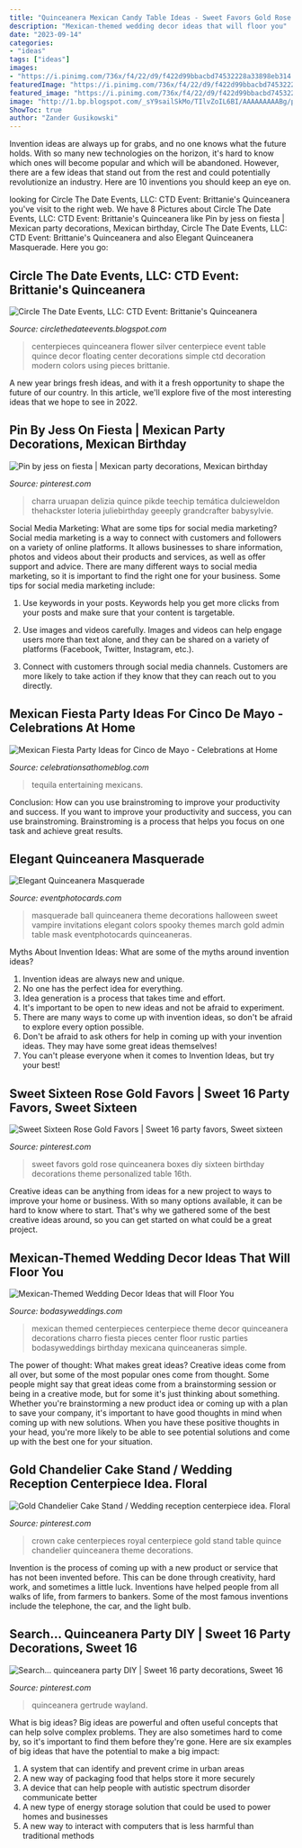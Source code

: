 ```yaml
---
title: "Quinceanera Mexican Candy Table Ideas - Sweet Favors Gold Rose Quinceanera Boxes Diy Sixteen Birthday Decorations Theme Personalized Table 16th"
description: "Mexican-themed wedding decor ideas that will floor you"
date: "2023-09-14"
categories:
- "ideas"
tags: ["ideas"]
images:
- "https://i.pinimg.com/736x/f4/22/d9/f422d99bbacbd74532228a33898eb314.jpg"
featuredImage: "https://i.pinimg.com/736x/f4/22/d9/f422d99bbacbd74532228a33898eb314.jpg"
featured_image: "https://i.pinimg.com/736x/f4/22/d9/f422d99bbacbd74532228a33898eb314.jpg"
image: "http://1.bp.blogspot.com/_sY9sailSkMo/TIlvZoIL6BI/AAAAAAAAABg/pep4W5b4e8Y/s1600/brittanie034.JPG"
ShowToc: true
author: "Zander Gusikowski"
---
```



Invention ideas are always up for grabs, and no one knows what the future holds. With so many new technologies on the horizon, it's hard to know which ones will become popular and which will be abandoned. However, there are a few ideas that stand out from the rest and could potentially revolutionize an industry. Here are 10 inventions you should keep an eye on.

	

		
looking for Circle The Date Events, LLC: CTD Event: Brittanie&#039;s Quinceanera you've visit to the right web. We have 8 Pictures about Circle The Date Events, LLC: CTD Event: Brittanie&#039;s Quinceanera like Pin by jess on fiesta | Mexican party decorations, Mexican birthday, Circle The Date Events, LLC: CTD Event: Brittanie&#039;s Quinceanera and also Elegant Quinceanera Masquerade. Here you go:
		
    
## Circle The Date Events, LLC: CTD Event: Brittanie&#039;s Quinceanera

<img loading=lazy src="http://1.bp.blogspot.com/_sY9sailSkMo/TIlvZoIL6BI/AAAAAAAAABg/pep4W5b4e8Y/s1600/brittanie034.JPG" onerror="this.onerror=null;this.src='https://tse1.mm.bing.net/th?id=OIP.N9v740KviDvgdTdeg8WOXgAAAA&amp;pid=15.1';" alt="Circle The Date Events, LLC: CTD Event: Brittanie&#039;s Quinceanera">

_Source: circlethedateevents.blogspot.com_

>centerpieces quinceanera flower silver centerpiece event table quince decor floating center decorations simple ctd decoration modern colors using pieces brittanie. 

	

A new year brings fresh ideas, and with it a fresh opportunity to shape the future of our country.  In this article, we'll explore five of the most interesting ideas that we hope to see in 2022. 

    
## Pin By Jess On Fiesta | Mexican Party Decorations, Mexican Birthday

<img loading=lazy src="https://i.pinimg.com/736x/31/ca/8b/31ca8b0dcb667de3bf5a230e4497ee13.jpg" onerror="this.onerror=null;this.src='https://tse2.mm.bing.net/th?id=OIP.5_In7imTOQQudk_itWlRiAHaJ3&amp;pid=15.1';" alt="Pin by jess on fiesta | Mexican party decorations, Mexican birthday">

_Source: pinterest.com_

>charra uruapan delizia quince pikde teechip temática dulcieweldon thehackster loteria juliebirthday geeeply grandcrafter babysylvie. 

	

Social Media Marketing: What are some tips for social media marketing?
Social media marketing is a way to connect with customers and followers on a variety of online platforms. It allows businesses to share information, photos and videos about their products and services, as well as offer support and advice. There are many different ways to social media marketing, so it is important to find the right one for your business. Some tips for social media marketing include:
1. Use keywords in your posts. Keywords help you get more clicks from your posts and make sure that your content is targetable.

2. Use images and videos carefully. Images and videos can help engage users more than text alone, and they can be shared on a variety of platforms (Facebook, Twitter, Instagram, etc.).

3. Connect with customers through social media channels. Customers are more likely to take action if they know that they can reach out to you directly.

    
## Mexican Fiesta Party Ideas For Cinco De Mayo - Celebrations At Home

<img loading=lazy src="https://celebrationsathomeblog.com/wp-content/uploads/2015/04/cinco-de-mayo-party-ideas-tequila-tasting.jpg" onerror="this.onerror=null;this.src='https://tse2.mm.bing.net/th?id=OIP.KQeT2hHXaSzjK-RwB7H2EgHaJ4&amp;pid=15.1';" alt="Mexican Fiesta Party Ideas for Cinco de Mayo - Celebrations at Home">

_Source: celebrationsathomeblog.com_

>tequila entertaining mexicans. 

	

Conclusion: How can you use brainstroming to improve your productivity and success.
If you want to improve your productivity and success, you can use brainstroming. Brainstroming is a process that helps you focus on one task and achieve great results.

    
## Elegant Quinceanera Masquerade

<img loading=lazy src="http://www.eventphotocards.com/blogevent/wp-content/uploads/2011/03/Picture-0981.jpg" onerror="this.onerror=null;this.src='https://tse4.mm.bing.net/th?id=OIP.xOg6OSNTRE_mIwo2YjTgBgAAAA&amp;pid=15.1';" alt="Elegant Quinceanera Masquerade">

_Source: eventphotocards.com_

>masquerade ball quinceanera theme decorations halloween sweet vampire invitations elegant colors spooky themes march gold admin table mask eventphotocards quinceaneras. 

	

Myths About Invention Ideas: What are some of the myths around invention ideas?
1. Invention ideas are always new and unique.
2. No one has the perfect idea for everything.
3. Idea generation is a process that takes time and effort.
4. It's important to be open to new ideas and not be afraid to experiment.
5. There are many ways to come up with invention ideas, so don't be afraid to explore every option possible.
6. Don't be afraid to ask others for help in coming up with your invention ideas. They may have some great ideas themselves!
7. You can't please everyone when it comes to Invention Ideas, but try your best!

    
## Sweet Sixteen Rose Gold Favors | Sweet 16 Party Favors, Sweet Sixteen

<img loading=lazy src="https://i.pinimg.com/736x/f4/22/d9/f422d99bbacbd74532228a33898eb314.jpg" onerror="this.onerror=null;this.src='https://tse2.mm.bing.net/th?id=OIP.E6-i8HBULYj_bMBtHIMNJAHaHa&amp;pid=15.1';" alt="Sweet Sixteen Rose Gold Favors | Sweet 16 party favors, Sweet sixteen">

_Source: pinterest.com_

>sweet favors gold rose quinceanera boxes diy sixteen birthday decorations theme personalized table 16th. 

	

Creative ideas can be anything from ideas for a new project to ways to improve your home or business. With so many options available, it can be hard to know where to start. That's why we gathered some of the best creative ideas around, so you can get started on what could be a great project.

    
## Mexican-Themed Wedding Decor Ideas That Will Floor You

<img loading=lazy src="https://bodasyweddings.com/wp-content/uploads/2016/11/Mexican-themed-wedding-centerpiece.jpg" onerror="this.onerror=null;this.src='https://tse1.mm.bing.net/th?id=OIP.OAoi2uT6aNGC9Ywo1HUw2wHaLH&amp;pid=15.1';" alt="Mexican-Themed Wedding Decor Ideas that will Floor You">

_Source: bodasyweddings.com_

>mexican themed centerpieces centerpiece theme decor quinceanera decorations charro fiesta pieces center floor rustic parties bodasyweddings birthday mexicana quinceaneras simple. 

	

The power of thought: What makes great ideas?
Creative ideas come from all over, but some of the most popular ones come from thought. Some people might say that great ideas come from a brainstorming session or being in a creative mode, but for some it's just thinking about something. Whether you're brainstorming a new product idea or coming up with a plan to save your company, it's important to have good thoughts in mind when coming up with new solutions. When you have these positive thoughts in your head, you're more likely to be able to see potential solutions and come up with the best one for your situation.

    
## Gold Chandelier Cake Stand / Wedding Reception Centerpiece Idea. Floral

<img loading=lazy src="https://i.pinimg.com/originals/a4/47/ac/a447ac8156b74062b4a8629411e5fade.jpg" onerror="this.onerror=null;this.src='https://tse3.mm.bing.net/th?id=OIP.PzoIOxbqIEl22tvPx54CSwHaLH&amp;pid=15.1';" alt="Gold Chandelier Cake Stand / Wedding reception centerpiece idea. Floral">

_Source: pinterest.com_

>crown cake centerpieces royal centerpiece gold stand table quince chandelier quinceanera theme decorations. 

	

Invention is the process of coming up with a new product or service that has not been invented before. This can be done through creativity, hard work, and sometimes a little luck. Inventions have helped people from all walks of life, from farmers to bankers. Some of the most famous inventions include the telephone, the car, and the light bulb.

    
## Search... Quinceanera Party DIY | Sweet 16 Party Decorations, Sweet 16

<img loading=lazy src="https://i.pinimg.com/originals/0c/4d/6b/0c4d6bc0af8062ffd94a1ece2590b227.jpg" onerror="this.onerror=null;this.src='https://tse2.mm.bing.net/th?id=OIP.q5gq1ut3qMll3LL9tmdY4QHaHa&amp;pid=15.1';" alt="Search... quinceanera party DIY | Sweet 16 party decorations, Sweet 16">

_Source: pinterest.com_

>quinceanera gertrude wayland. 

	

What is big ideas?
Big ideas are powerful and often useful concepts that can help solve complex problems. They are also sometimes hard to come by, so it's important to find them before they're gone. Here are six examples of big ideas that have the potential to make a big impact:
1. A system that can identify and prevent crime in urban areas 
2. A new way of packaging food that helps store it more securely 
3. A device that can help people with autistic spectrum disorder communicate better 
4. A new type of energy storage solution that could be used to power homes and businesses 
5. A new way to interact with computers that is less harmful than traditional methods 

